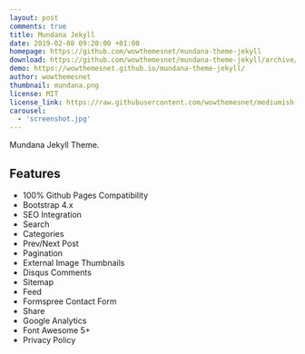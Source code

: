 ```yaml
---
layout: post
comments: true
title: Mundana Jekyll
date: 2019-02-08 09:20:00 +01:00
homepage: https://github.com/wowthemesnet/mundana-theme-jekyll
download: https://github.com/wowthemesnet/mundana-theme-jekyll/archive/master.zip
demo: https://wowthemesnet.github.io/mundana-theme-jekyll/
author: wowthemesnet
thumbnail: mundana.png
license: MIT
license_link: https://raw.githubusercontent.com/wowthemesnet/mediumish-theme-jekyll/master/LICENSE.txt
carousel:
  - 'screenshot.jpg'
---
```


Mundana Jekyll Theme.

## Features

* 100% Github Pages Compatibility
* Bootstrap 4.x
* SEO Integration
* Search
* Categories
* Prev/Next Post
* Pagination
* External Image Thumbnails
* Disqus Comments
* Sitemap
* Feed
* Formspree Contact Form
* Share
* Google Analytics
* Font Awesome 5+
* Privacy Policy
